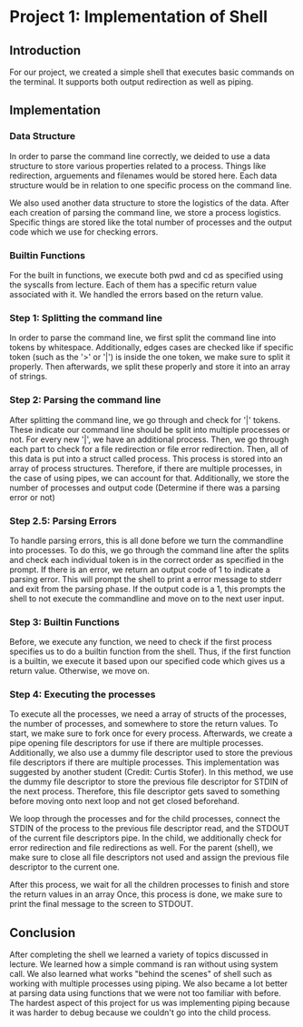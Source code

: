 # Project 1: Implementation of Shell #

## Introduction ##
For our project, we created a simple shell that executes basic commands on the terminal. It supports both output redirection as well as piping. 
## Implementation ##

### Data Structure ###
In order to parse the command line correctly, we deided to use a data structure to store various properties related to a process. 
Things like redirection, arguements and filenames would be stored here. 
Each data structure would be in relation to one specific process on the command line. 

We also used another data structure to store the logistics of the data.
After each creation of parsing the command line, we store a process logistics.  
Specific things are stored like the total number of processes and the output code which we use for checking errors. 

### Builtin Functions ###
For the built in functions, we execute both pwd and cd as specified using the syscalls from lecture. 
Each of them has a specific return value associated with it. We handled the errors based on the return value. 

### Step 1: Splitting the command line ###
In order to parse the command line, we first split the command line into tokens by whitespace.
Additionally, edges cases are checked like if specific token (such as the '>' or '|') is inside the one token, we make sure to split it properly. 
Then afterwards, we split these properly and store it into an array of strings. 

### Step 2: Parsing the command line ###
After splitting the command line, we go through and check for '|' tokens.
These indicate our command line should be split into multiple processes or not. 
For every new '|', we have an additional process. 
Then, we go through each part to check for a file redirection or file error redirection. 
Then, all of this data is put into a struct called process. 
This process is stored into an array of process structures. 
Therefore, if there are multiple processes, in the case of using pipes, we can account for that. 
Additionally, we store the number of processes and output code (Determine if there was a parsing error or not)

### Step 2.5: Parsing Errors ###
To handle parsing errors, this is all done before we turn the commandline into processes.
To do this, we go through the command line after the splits and check each individual token is in the correct order as specified in the prompt. 
If there is an error, we return an output code of 1 to indicate a parsing error. 
This will prompt the shell to print a error message to stderr and exit from the parsing phase.
If the output code is a 1, this prompts the shell to not execute the commandline and move on to the next user input.  

### Step 3: Builtin Functions ###
Before, we execute any function, we need to check if the first process specifies us to do a builtin function from the shell. 
Thus, if the first function is a builtin, we execute it based upon our specified code which gives us a return value. 
Otherwise, we move on. 

### Step 4: Executing the processes ###
To execute all the processes, we need a array of structs of the processes, the number of processes, and somewhere to store the return values. 
To start, we make sure to fork once for every process. 
Afterwards, we create a pipe opening file descriptors for use if there are multiple processes. 
Additionally, we also use a dummy file descriptor used to store the previous file descriptors if there are multiple processes. 
This implementation was suggested by another student (Credit: Curtis Stofer). 
In this method, we use the dummy file descriptor to store the previous file descriptor for STDIN of the next process. 
Therefore, this file descriptor gets saved to something before moving onto next loop and not get closed beforehand. 

We loop through the processes and for the child processes, connect the STDIN of the process to the previous file descriptor read, and the STDOUT of the current file descriptors pipe.
In the child, we additionally check for error redirection and file redirections as well. 
For the parent (shell), we make sure to close all file descriptors not used and assign the previous file descriptor to the current one. 

After this process, we wait for all the children processes to finish and store the return values in an array 
Once, this process is done, we make sure to print the final message to the screen to STDOUT. 

## Conclusion ##
After completing the shell we learned a variety of topics discussed in lecture. We learned how a simple command is ran without using system call. We also learned what works "behind the scenes" of shell such as working with multiple processes using piping. We also became a lot better at parsing data using functions that we were not too familiar with before. The hardest aspect of this project for us was implementing piping because it was harder to debug because we couldn't go into the child process.

